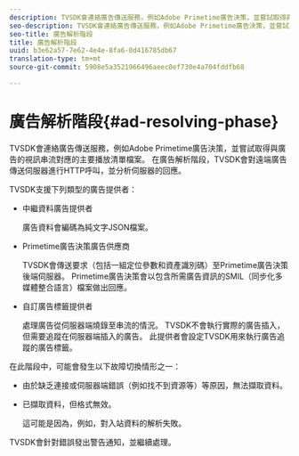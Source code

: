 ```yaml
---
description: TVSDK會連絡廣告傳送服務，例如Adobe Primetime廣告決策，並嘗試取得與廣告的視訊串流對應的主要播放清單檔案。 在廣告解析階段，TVSDK會對遠端廣告傳送伺服器進行HTTP呼叫，並分析伺服器的回應。
seo-description: TVSDK會連絡廣告傳送服務，例如Adobe Primetime廣告決策，並嘗試取得與廣告的視訊串流對應的主要播放清單檔案。 在廣告解析階段，TVSDK會對遠端廣告傳送伺服器進行HTTP呼叫，並分析伺服器的回應。
seo-title: 廣告解析階段
title: 廣告解析階段
uuid: b3e62a57-7e62-4e4e-8fa6-0d416785db67
translation-type: tm+mt
source-git-commit: 5908e5a3521966496aeec0ef730e4a704fddfb68

---
```



# 廣告解析階段{#ad-resolving-phase}

TVSDK會連絡廣告傳送服務，例如Adobe Primetime廣告決策，並嘗試取得與廣告的視訊串流對應的主要播放清單檔案。 在廣告解析階段，TVSDK會對遠端廣告傳送伺服器進行HTTP呼叫，並分析伺服器的回應。

TVSDK支援下列類型的廣告提供者：

* 中繼資料廣告提供者

   廣告資料會編碼為純文字JSON檔案。
* Primetime廣告決策廣告供應商

   TVSDK會傳送要求（包括一組定位參數和資產識別碼）至Primetime廣告決策後端伺服器。 Primetime廣告決策會以包含所需廣告資訊的SMIL（同步化多媒體整合語言）檔案做出回應。
* 自訂廣告標籤提供者

   處理廣告從伺服器端燒錄至串流的情況。 TVSDK不會執行實際的廣告插入，但需要追蹤在伺服器端插入的廣告。 此提供者會設定TVSDK用來執行廣告追蹤的廣告標籤。

在此階段中，可能會發生以下故障切換情形之一：

* 由於缺乏連接或伺服器端錯誤（例如找不到資源等）等原因，無法擷取資料。
* 已擷取資料，但格式無效。

   這可能是因為，例如，對入站資料的解析失敗。

TVSDK會針對錯誤發出警告通知，並繼續處理。
